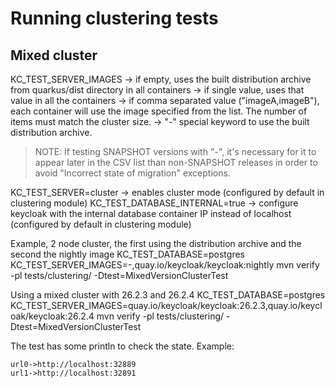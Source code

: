 # Running clustering tests

## Mixed cluster

KC_TEST_SERVER_IMAGES   -> if empty, uses the built distribution archive from quarkus/dist directory in all containers
-> if single value, uses that value in all the containers
-> if comma separated value ("imageA,imageB"), each container will use the image specified from the list. The number of items must match the cluster size.
-> "-" special keyword to use the built distribution archive.
> NOTE: If testing SNAPSHOT versions with "-", it's necessary for it to appear later in the CSV list than
> non-SNAPSHOT releases in order to avoid "Incorrect state of migration" exceptions.

KC_TEST_SERVER=cluster  -> enables cluster mode (configured by default in clustering module)
KC_TEST_DATABASE_INTERNAL=true -> configure keycloak with the internal database container IP instead of localhost (configured by default in clustering module)

Example, 2 node cluster, the first using the distribution archive and the second the nightly image
KC_TEST_DATABASE=postgres KC_TEST_SERVER_IMAGES=-,quay.io/keycloak/keycloak:nightly mvn verify -pl tests/clustering/  -Dtest=MixedVersionClusterTest

Using a mixed cluster with 26.2.3 and 26.2.4
KC_TEST_DATABASE=postgres KC_TEST_SERVER_IMAGES=quay.io/keycloak/keycloak:26.2.3,quay.io/keycloak/keycloak:26.2.4 mvn verify -pl tests/clustering/  -Dtest=MixedVersionClusterTest

The test has some println to check the state. Example:

```
url0->http://localhost:32889
url1->http://localhost:32891
```